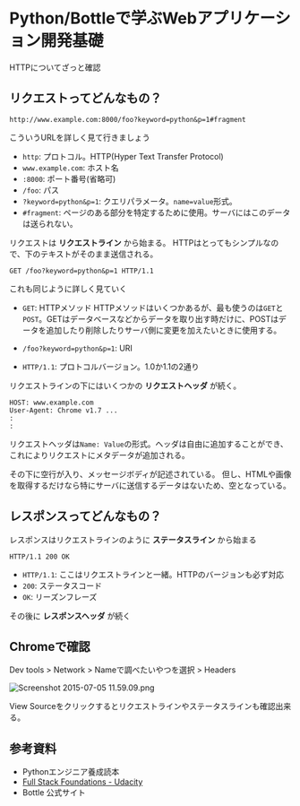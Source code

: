 # Python/Bottleで学ぶWebアプリケーション開発基礎

HTTPについてざっと確認

## リクエストってどんなもの？

```
http://www.example.com:8000/foo?keyword=python&p=1#fragment
```

こういうURLを詳しく見て行きましょう

* `http`: プロトコル。HTTP(Hyper Text Transfer Protocol)
* `www.example.com`: ホスト名
* `:8000`: ポート番号(省略可)
* `/foo`: パス
* `?keyword=python&p=1`: クエリパラメータ。`name=value`形式。
* `#fragment`: ページのある部分を特定するために使用。サーバにはこのデータは送られない。

リクエストは **リクエストライン** から始まる。
HTTPはとってもシンプルなので、下のテキストがそのまま送信される。

```
GET /foo?keyword=python&p=1 HTTP/1.1
```

これも同じように詳しく見ていく

* `GET`: HTTPメソッド
    HTTPメソッドはいくつかあるが、最も使うのは`GET`と`POST`。GETはデータベースなどからデータを取り出す時だけに、POSTはデータを追加したり削除したりサーバ側に変更を加えたいときに使用する。

* `/foo?keyword=python&p=1`: URI
* `HTTP/1.1`: プロトコルバージョン。1.0か1.1の2通り

リクエストラインの下にはいくつかの **リクエストヘッダ** が続く。

```
HOST: www.example.com
User-Agent: Chrome v1.7 ...
:
:
```

リクエストヘッダは`Name: Value`の形式。ヘッダは自由に追加することができ、これによりリクエストにメタデータが追加される。

その下に空行が入り、メッセージボディが記述されている。
但し、HTMLや画像を取得するだけなら特にサーバに送信するデータはないため、空となっている。


## レスポンスってどんなもの？

レスポンスはリクエストラインのように **ステータスライン** から始まる

```
HTTP/1.1 200 OK
```

* `HTTP/1.1`: ここはリクエストラインと一緒。HTTPのバージョンも必ず対応
* `200`: ステータスコード
* `OK`: リーズンフレーズ

その後に **レスポンスヘッダ** が続く


## Chromeで確認

Dev tools > Network > Nameで調べたいやつを選択 > Headers

![Screenshot 2015-07-05 11.59.09.png](https://qiita-image-store.s3.amazonaws.com/0/29989/4e356562-08d5-adeb-5829-6e6989f0a708.png "Screenshot 2015-07-05 11.59.09.png")

View Sourceをクリックするとリクエストラインやステータスラインも確認出来る。



## 参考資料

* Pythonエンジニア養成読本
* [Full Stack Foundations - Udacity](https://www.udacity.com/course/full-stack-foundations--ud088)
* Bottle 公式サイト

